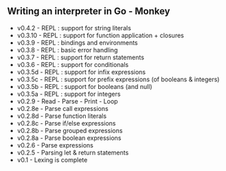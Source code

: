 ## Writing an interpreter in Go - Monkey ##

* v0.4.2      - REPL : support for string literals
* v0.3.10     - REPL : support for function application + closures
* v0.3.9      - REPL : bindings and environments
* v0.3.8      - REPL : basic error handling
* v0.3.7      - REPL : support for return statements
* v0.3.6      - REPL : support for conditionals
* v0.3.5d     - REPL : support for infix expressions
* v0.3.5c     - REPL : support for prefix expressions (of booleans & integers)
* v0.3.5b     - REPL : support for booleans (and null)
* v0.3.5a     - REPL : support for integers
* v0.2.9      - Read - Parse - Print - Loop
* v0.2.8e     - Parse call expressions
* v0.2.8d     - Parse function literals
* v0.2.8c     - Parse if/else expressions
* v0.2.8b     - Parse grouped expressions
* v0.2.8a     - Parse boolean expressions
* v0.2.6      - Parse expressions
* v0.2.5      - Parsing let & return statements
* v0.1        - Lexing is complete
